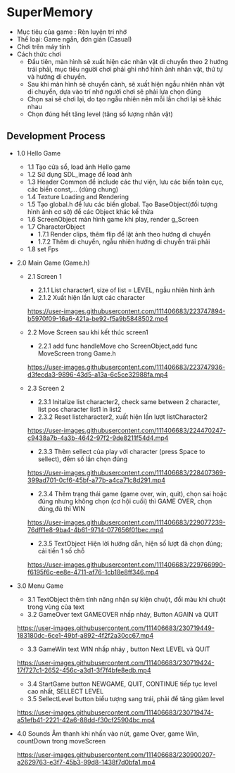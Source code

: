 # SuperMemory

* Mục tiêu của game : Rèn luyện trí nhớ 
* Thể loại: Game ngắn, đơn giản (Casual)
* Chơi trên máy tính
* Cách thức chơi
  - Đầu tiên, màn hình sẽ xuất hiện các nhân vật di chuyển theo 2 hướng trái phải, mục tiêu người chơi phải ghi nhớ hình ảnh nhân vật, thứ tự và hướng di chuyển.
  - Sau khi màn hình sẽ chuyển cảnh, sẽ xuất hiện ngẫu nhiên nhân vật di chuyển, dựa vào trí nhớ người chơi sẽ phải lựa chọn đúng  
  - Chọn sai sẽ chơi lại, do tạo ngẫu nhiên nên mỗi lần chơi lại sẽ khác nhau
  - Chọn đúng hết tăng level (tăng số lượng nhân vật)


## Development Process

* 1.0 Hello Game  
	- 1.1 Tạo cửa sổ, load ảnh Hello game 
	- 1.2 Sử dụng SDL_image để load ảnh
	- 1.3 Header Common để include các thư viện, lưu các biến toàn cục, các biến const,... (dùng chung)
	- 1.4 Texture Loading and Rendering
	- 1.5 Tạo global.h để lưu các biến global. Tạo BaseObject(đối tượng hình ảnh cơ sở) để các Object khác kế thừa
	- 1.6 ScreenObject màn hình game khi play, render g_Screen
	- 1.7 CharacterObject
		- 1.7.1 Render clips, thêm flip để lật ảnh theo hướng di chuyển
		- 1.7.2 Thêm di chuyển, ngẫu nhiên hướng di chuyển trái phải
	- 1.8 set Fps
* 2.0 Main Game (Game.h)
	- 2.1 Screen 1
		- 2.1.1 List character1, size of list = LEVEL, ngẫu nhiên hình ảnh
		- 2.1.2 Xuất hiện lần lượt các character 
		
		https://user-images.githubusercontent.com/111406683/223747894-b5970f09-16a6-421a-be92-f5a9b5848502.mp4
		
	- 2.2 Move Screen sau khi kết thúc screen1
		- 2.2.1 add func handleMove cho ScreenObject,add func MoveScreen trong Game.h
		
		https://user-images.githubusercontent.com/111406683/223747936-d3fecda3-9896-43d5-a13a-6c5ce32988fa.mp4
	
	- 2.3 Screen 2
		- 2.3.1 Initalize list character2, check same between 2 character, list pos character list1 in list2
		- 2.3.2 Reset listcharacter2, xuất hiện lần lượt listCharacter2
		
		https://user-images.githubusercontent.com/111406683/224470247-c9438a7b-4a3b-4642-97f2-9de8211f54d4.mp4

		- 2.3.3 Thêm sellect của play với character (press Space to sellect), đếm số lần chọn đúng

		https://user-images.githubusercontent.com/111406683/228407369-399ad701-0cf6-45bf-a77b-a4ca71c8d291.mp4

		- 2.3.4 Thêm trạng thái game (game over, win, quit), chọn sai hoặc đúng nhưng không chọn (cơ hội cuối) thì GAME OVER, chọn đúng,đủ thì WIN

		https://user-images.githubusercontent.com/111406683/229077239-76dff1e8-9ba4-4b61-9714-077656f01bec.mp4

		- 2.3.5 TextObject Hiện lời hướng dẫn, hiện số lượt đã chọn đúng; cải tiến 1 số chỗ

		https://user-images.githubusercontent.com/111406683/229766990-f6195f6c-ee8e-4711-af76-1cb18e8ff346.mp4

* 3.0 Menu Game
	- 3.1 TextObject thêm tính năng nhận sự kiện chuột, đổi màu khi chuột trong vùng của text
	- 3.2 GameOver text GAMEOVER nhấp nháy, Button AGAIN và QUIT

	https://user-images.githubusercontent.com/111406683/230719449-183180dc-6ce1-49bf-a892-4f2f2a30cc67.mp4

	- 3.3 GameWin  text WIN nhấp nháy , button Next LEVEL và QUIT

	https://user-images.githubusercontent.com/111406683/230719424-17f727c1-2652-456c-a3d1-3f7f4bfe8edb.mp4
	
	- 3.4 StartGame button NEWGAME, QUIT, CONTINUE tiếp tục level cao nhất, SELLECT LEVEL
	- 3.5 SellectLevel button biểu tượng sang trái, phải để tăng giảm level

	https://user-images.githubusercontent.com/111406683/230719474-a51efb41-2221-42a6-88dd-f30cf25904bc.mp4

* 4.0 Sounds
	Âm thanh khi nhấn vào nút, game Over, game Win, countDown trong moveScreen

	https://user-images.githubusercontent.com/111406683/230900207-a2629763-e3f7-45b3-99d8-1438f7d0bfa1.mp4

